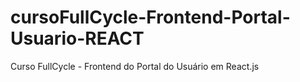 # cursoFullCycle-Frontend-Portal-Usuario-REACT
Curso FullCycle - Frontend do Portal do Usuário em React.js
